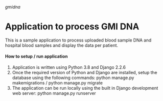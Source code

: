 ###### gmidna
# Application to process GMI DNA

This is a sample application to process uploaded blood sample DNA and hospital blood samples and display the data per patient.

#### How to setup / run application

1. Application is written using Python 3.8 and Django 2.2.6
2. Once the required version of Python and Django are installed, setup the database using the following commands:
     python manage.py makemigrations / python manage.py migrate 
3. The application can be run locally using the built in Django development web server: python manage.py runserver 
     
     
